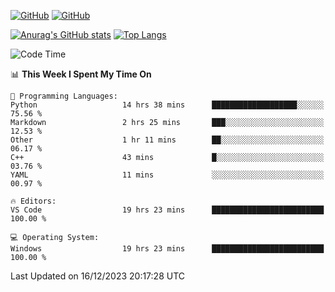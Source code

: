 [![GitHub](https://img.shields.io/github/followers/sharpxk?style=social)](https://github.com/sharpxk) [![GitHub](https://img.shields.io/github/stars/sharpxk?style=social)](https://github.com/sharpxk)

[![Anurag's GitHub stats](https://github-readme-stats-git-masterrstaa-rickstaa.vercel.app/api?username=sharpxk&hide=contribs,prs,issues&show_icons=true&theme=tokyonight)](https://github.com/anuraghazra/github-readme-stats)
[![Top Langs](https://github-readme-stats-git-masterrstaa-rickstaa.vercel.app/api/top-langs/?username=sharpxk&layout=compact&theme=tokyonight)](https://github.com/anuraghazra/github-readme-stats)

<!--START_SECTION:waka-->
![Code Time](http://img.shields.io/badge/Code%20Time-389%20hrs%2046%20mins-blue)

📊 **This Week I Spent My Time On** 

```text
💬 Programming Languages: 
Python                   14 hrs 38 mins      ███████████████████░░░░░░   75.56 % 
Markdown                 2 hrs 25 mins       ███░░░░░░░░░░░░░░░░░░░░░░   12.53 % 
Other                    1 hr 11 mins        ██░░░░░░░░░░░░░░░░░░░░░░░   06.17 % 
C++                      43 mins             █░░░░░░░░░░░░░░░░░░░░░░░░   03.76 % 
YAML                     11 mins             ░░░░░░░░░░░░░░░░░░░░░░░░░   00.97 % 

🔥 Editors: 
VS Code                  19 hrs 23 mins      █████████████████████████   100.00 % 

💻 Operating System: 
Windows                  19 hrs 23 mins      █████████████████████████   100.00 % 
```


 Last Updated on 16/12/2023 20:17:28 UTC
<!--END_SECTION:waka-->
